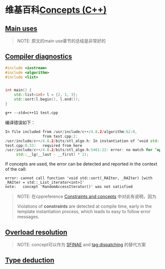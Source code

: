 # 维基百科[Concepts (C++)](https://en.wikipedia.org/wiki/Concepts_(C%2B%2B))



## [Main uses](https://en.wikipedia.org/wiki/Concepts_(C%2B%2B)#Main_uses)

> NOTE: 原文的main use章节的总结是非常好的



## [Compiler diagnostics](https://en.wikipedia.org/wiki/Concepts_(C%2B%2B)#Compiler_diagnostics)

```c++
#include <iostream>
#include <algorithm>
#include <list>


int main() {
    std::list<int> l = {2, 1, 3};
    std::sort(l.begin(), l.end());
}
```

`g++ --std=c++11 test.cpp`

编译错误如下：

```c++
In file included from /usr/include/c++/4.8.2/algorithm:62:0,
                 from test.cpp:2:
/usr/include/c++/4.8.2/bits/stl_algo.h: In instantiation of ‘void std::sort(_RAIter, _RAIter) [with _RAIter = std::_List_iterator<int>]’:
test.cpp:8:33:   required from here
/usr/include/c++/4.8.2/bits/stl_algo.h:5461:22: error: no match for ‘operator-’ (operand types are ‘std::_List_iterator<int>’ and ‘std::_List_iterator<int>’)
     std::__lg(__last - __first) * 2);

```

If concepts are used, the error can be detected and reported in the context of the call:

```
error: cannot call function 'void std::sort(_RAIter, _RAIter) [with _RAIter = std::_List_iterator<int>]'
note:   concept 'RandomAccessIterator()' was not satisfied
```

> NOTE: 在cppreference [Constraints and concepts](https://en.cppreference.com/w/cpp/language/constraints) 中对此有说明，因为
>
> Violations of **constraints** are detected at compile time, early in the template instantiation process, which leads to easy to follow error messages.

## [Overload resolution](https://en.wikipedia.org/wiki/Concepts_(C%2B%2B)#Overload_resolution)

> NOTE: concept可以作为 [SFINAE](https://en.wikipedia.org/wiki/SFINAE) and [tag dispatching](https://en.wikipedia.org/w/index.php?title=Tag_dispatching&action=edit&redlink=1) 的替代方案

## [Type deduction](https://en.wikipedia.org/wiki/Concepts_(C%2B%2B)#Type_deduction)

